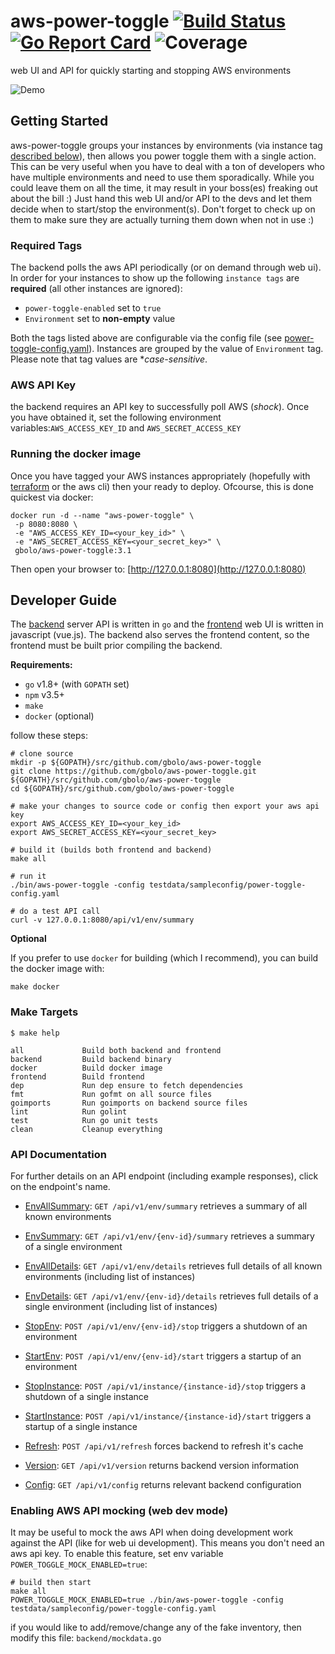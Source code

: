 aws-power-toggle [![Build Status](https://travis-ci.org/gbolo/aws-power-toggle.svg?branch=master)](https://travis-ci.org/gbolo/aws-power-toggle) [![Go Report Card](https://goreportcard.com/badge/github.com/gbolo/aws-power-toggle)](https://goreportcard.com/report/github.com/gbolo/aws-power-toggle) ![Coverage](https://gocover.io/_badge/github.com/gbolo/aws-power-toggle/backend)
================

web UI and API for quickly starting and stopping AWS environments

![Demo](https://thumbs.gfycat.com/CooperativeDifferentAsiaticlesserfreshwaterclam-size_restricted.gif)

## Getting Started
aws-power-toggle groups your instances by environments (via instance tag [described below](#Required-Tags)), then allows you power toggle
them with a single action. This can be very useful when you have to deal with a ton of developers who have multiple environments
and need to use them sporadically. While you could leave them on all the time, it may result in your boss(es) freaking out about the bill :)
Just hand this web UI and/or API to the devs and let them decide when to start/stop the environment(s).
Don't forget to check up on them to make sure they are actually turning them down when not in use :)

### Required Tags
The backend polls the aws API periodically (or on demand through web ui). In order for your instances to show up the following
`instance tags` are **required** (all other instances are ignored):

* `power-toggle-enabled` set to `true`
* `Environment` set to **non-empty** value

Both the tags listed above are configurable via the config file (see [power-toggle-config.yaml](testdata/sampleconfig/power-toggle-config.yaml)).
Instances are grouped by the value of `Environment` tag. Please note that tag values are **case-sensitive*.

### AWS API Key
the backend requires an API key to successfully poll AWS (*shock*). Once you have obtained it, set the following environment variables:`AWS_ACCESS_KEY_ID` and `AWS_SECRET_ACCESS_KEY`

### Running the docker image
Once you have tagged your AWS instances appropriately (hopefully with [terraform](https://www.terraform.io) or the aws cli) then your ready to deploy.
Ofcourse, this is done quickest via docker:
```
docker run -d --name "aws-power-toggle" \
 -p 8080:8080 \
 -e "AWS_ACCESS_KEY_ID=<your_key_id>" \
 -e "AWS_SECRET_ACCESS_KEY=<your_secret_key>" \
 gbolo/aws-power-toggle:3.1
```

Then open your browser to: [http://127.0.0.1:8080](http://127.0.0.1:8080)

## Developer Guide
The [backend](backend/) server API is written in `go` and the [frontend](frontend/) web UI is written in javascript (vue.js).
The backend also serves the frontend content, so the frontend must be built prior compiling the backend.

**Requirements:**
- `go` v1.8+ (with `GOPATH` set)
- `npm` v3.5+
- `make`
- `docker` (optional)

follow these steps:
```
# clone source
mkdir -p ${GOPATH}/src/github.com/gbolo/aws-power-toggle
git clone https://github.com/gbolo/aws-power-toggle.git ${GOPATH}/src/github.com/gbolo/aws-power-toggle
cd ${GOPATH}/src/github.com/gbolo/aws-power-toggle

# make your changes to source code or config then export your aws api key
export AWS_ACCESS_KEY_ID=<your_key_id>
export AWS_SECRET_ACCESS_KEY=<your_secret_key>

# build it (builds both frontend and backend)
make all

# run it
./bin/aws-power-toggle -config testdata/sampleconfig/power-toggle-config.yaml

# do a test API call
curl -v 127.0.0.1:8080/api/v1/env/summary
```

**Optional**

If you prefer to use `docker` for building (which I recommend), you can build the docker image with:
```
make docker
```


### Make Targets

```
$ make help

all             Build both backend and frontend
backend         Build backend binary
docker          Build docker image
frontend        Build frontend
dep             Run dep ensure to fetch dependencies
fmt             Run gofmt on all source files
goimports       Run goimports on backend source files
lint            Run golint
test            Run go unit tests
clean           Cleanup everything
```


### API Documentation
For further details on an API endpoint (including example responses), click on the endpoint's name.

* [EnvAllSummary](docs/api/env_all_summary.md): `GET /api/v1/env/summary` retrieves a summary of all known environments

* [EnvSummary](docs/api/env_summary.md): `GET /api/v1/env/{env-id}/summary` retrieves a summary of a single environment

* [EnvAllDetails](docs/api/env_all_details.md): `GET /api/v1/env/details` retrieves full details of all known environments (including list of instances)

* [EnvDetails](docs/api/env_details.md): `GET /api/v1/env/{env-id}/details` retrieves full details of a single environment (including list of instances)

* [StopEnv](docs/api/env_stop.md): `POST /api/v1/env/{env-id}/stop` triggers a shutdown of an environment

* [StartEnv](docs/api/env_start.md): `POST /api/v1/env/{env-id}/start` triggers a startup of an environment

* [StopInstance](docs/api/instance_stop.md): `POST /api/v1/instance/{instance-id}/stop` triggers a shutdown of a single instance

* [StartInstance](docs/api/instance_start.md): `POST /api/v1/instance/{instance-id}/start` triggers a startup of a single instance

* [Refresh](docs/api/refresh.md): `POST /api/v1/refresh` forces backend to refresh it's cache

* [Version](docs/api/version.md): `GET /api/v1/version` returns backend version information

* [Config](docs/api/config.md): `GET /api/v1/config` returns relevant backend configuration

### Enabling AWS API mocking (web dev mode)
It may be useful to mock the aws API when doing development work against the API (like for web ui development).
This means you don't need an aws api key. To enable this feature, set env variable `POWER_TOGGLE_MOCK_ENABLED=true`:

```
# build then start
make all
POWER_TOGGLE_MOCK_ENABLED=true ./bin/aws-power-toggle -config testdata/sampleconfig/power-toggle-config.yaml
```

if you would like to add/remove/change any of the fake inventory, then modify this file:
`backend/mockdata.go`

